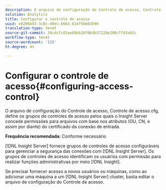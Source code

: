 ```yaml
---
description: O arquivo de configuração do Controle de acesso, Controle de acesso.cfg, define os grupos de controles de acesso pelos quais o Insight Server concede permissões para arquivos com base nos atributos (OU, CN, e assim por diante) do certificado da conexão de entrada.
solution: Analytics
title: Configurar o controle de acesso
uuid: e0206b43-3c8c-48ec-b663-814f5b663b96
translation-type: tm+mt
source-git-commit: 34cdcfc83ae6bb620706db37228e200cff43ab2c
workflow-type: tm+mt
source-wordcount: '132'
ht-degree: 4%

---
```



# Configurar o controle de acesso{#configuring-access-control}

O arquivo de configuração do Controle de acesso, Controle de acesso.cfg, define os grupos de controles de acesso pelos quais o Insight Server concede permissões para arquivos com base nos atributos (OU, CN, e assim por diante) do certificado da conexão de entrada.

**Frequência recomendada:** Conforme necessário

[!DNL Insight Server] fornece grupos de controles de acesso configuráveis para gerenciar a segurança das conexões com [!DNL Insight Server]. Os grupos de controles de acesso identificam os usuários com permissão para realizar funções administrativas por meio [!DNL Insight].

Se precisar fornecer acesso a novos usuários ou máquinas, como ao adicionar uma máquina a um [!DNL Insight Server] cluster, basta editar o arquivo de configuração do Controle de acesso.
